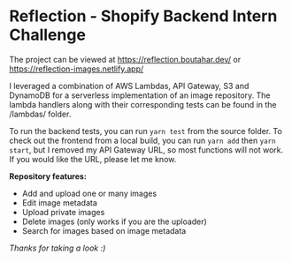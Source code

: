 # Reflection - Shopify Backend Intern Challenge

The project can be viewed at https://reflection.boutahar.dev/ or https://reflection-images.netlify.app/

I leveraged a combination of AWS Lambdas, API Gateway, S3 and DynamoDB for a serverless implementation of an image repository. The lambda handlers along with their corresponding tests can be found in the /lambdas/ folder.

To run the backend tests, you can run `yarn test` from the source folder. To check out the frontend from a local build, you can run `yarn add` then `yarn start`, but I removed my API Gateway URL, so most functions will not work. If you would like the URL, please let me know.

**Repository features:**
- Add and upload one or many images
- Edit image metadata
- Upload private images
- Delete images (only works if you are the uploader)
- Search for images based on image metadata
    
*Thanks for taking a look :)*
